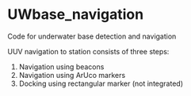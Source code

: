 # UWbase_navigation
Code for underwater base detection and navigation

UUV navigation to station consists of three steps:
1. Navigation using beacons
2. Navigation using ArUco markers
3. Docking using rectangular marker (not integrated)
